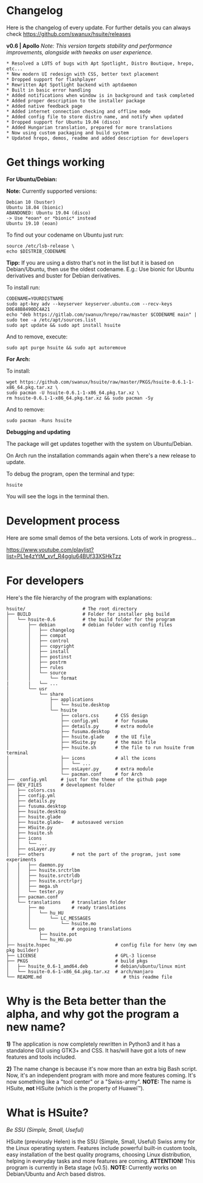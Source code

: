 # Changelog
Here is the changelog of every update. For further details you can always check https://github.com/swanux/hsuite/releases

**v0.6 | Apollo**
*Note: This version targets stability and performance improvements, alongside with tweaks on user experience.*

    * Resolved a LOTS of bugs with Apt Spotlight, Distro Boutique, hrepo, etc...
    * New modern UI redesign with CSS, better text placement
    * Dropped support for flashplayer
    * Rewritten Apt Spotlight backend with aptdaemon
    * Built in basic error handling
    * Added notifications when window is in background and task completed
    * Added proper description to the installer package
    * Added native feedback page
    * Added internet connection checking and offline mode
    * Added config file to store distro name, and notify when updated
    * Dropped support for Ubuntu 19.04 (disco)
    * Added Hungarian translation, prepared for more translations
    * Now using custom packaging and build system
    * Updated hrepo, demos, readme and added description for developers


# Get things working

**For Ubuntu/Debian:**

**Note:** Currently supported versions:

    Debian 10 (buster)
    Ubuntu 18.04 (bionic)
    ABANDONED: Ubuntu 19.04 (disco)
    -> Use *eoan* or *bionic* instead
    Ubuntu 19.10 (eoan)

To find out your codename on Ubuntu just run:

    source /etc/lsb-release \
    echo $DISTRIB_CODENAME

**Tipp:** If you are using a distro that's not in the list but it is based on Debian/Ubuntu, then use the oldest codename.
E.g.: Use bionic for Ubuntu derivatives and buster for Debian derivatives.

To install run:

    CODENAME=YOURDISTNAME
    sudo apt-key adv --keyserver keyserver.ubuntu.com --recv-keys D0E48B8490DC4A21
    echo "deb https://gitlab.com/swanux/hrepo/raw/master $CODENAME main" | sudo tee -a /etc/apt/sources.list
    sudo apt update && sudo apt install hsuite

And to remove, execute:

    sudo apt purge hsuite && sudo apt autoremove

**For Arch:**

To install:

    wget https://github.com/swanux/hsuite/raw/master/PKGS/hsuite-0.6.1-1-x86_64.pkg.tar.xz \
    sudo pacman -U hsuite-0.6.1-1-x86_64.pkg.tar.xz \
    rm hsuite-0.6.1-1-x86_64.pkg.tar.xz && sudo pacman -Sy
    
And to remove:

    sudo pacman -Runs hsuite

**Debugging and updating**

The package will get updates together with the system on Ubuntu/Debian.

On Arch run the installation commands again when there's a new release to update.

To debug the program, open the terminal and type:

    hsuite

You will see the logs in the terminal then.

# Development process

Here are some small demos of the beta versions. Lots of work in progress...

https://www.youtube.com/playlist?list=PL1e4zYtM_xvf_R4ggIu64BUf33XSHkTzz

# For developers

Here's the file hierarchy of the program with explanations:

    hsuite/                     # The root directory
    ├── BUILD                   # Folder for installer pkg build
    │   └── hsuite-0.6          # the build folder for the program
    │       ├── debian          # debian folder with config files
    │       │   ├── changelog
    │       │   ├── compat
    │       │   ├── control
    │       │   ├── copyright
    │       │   ├── install
    │       │   ├── postinst
    │       │   ├── postrm
    │       │   ├── rules
    │       │   └── source
    │       │       └── format
    |       |   └── ...
    │       └── usr
    │           └── share
    │               ├── applications
    │               │   └── hsuite.desktop
    │               └── hsuite
    │                   ├── colors.css      # CSS design
    │                   ├── config.yml      # for fusuma
    │                   ├── details.py      # extra module
    │                   ├── fusuma.desktop
    │                   ├── hsuite.glade    # the UI file
    │                   ├── HSuite.py       # the main file
    │                   ├── hsuite.sh       # the file to run hsuite from terminal
    │                   ├── icons           # all the icons
    │                   │   └── ...
    │                   ├── osLayer.py      # extra module
    │                   └── pacman.conf     # for Arch
    ├── _config.yml     # just for the theme of the github page
    ├── DEV_FILES       # development folder
    │   ├── colors.css
    │   ├── config.yml
    │   ├── details.py
    │   ├── fusuma.desktop
    │   ├── hsuite.desktop
    │   ├── hsuite.glade
    │   ├── hsuite.glade~   # autosaved version
    │   ├── HSuite.py
    │   ├── hsuite.sh
    │   ├── icons
    │   │   └── ...
    │   ├── osLayer.py
    │   ├── others          # not the part of the program, just some experiments
    │   │   ├── daemon.py
    │   │   ├── hsuite.srctrlbm
    │   │   ├── hsuite.srctrldb
    │   │   ├── hsuite.srctrlprj
    │   │   ├── mega.sh
    │   │   └── tester.py
    │   ├── pacman.conf
    │   └── translations    # translation folder
    │       ├── mo          # ready translations
    │       │   └── hu_HU
    │       │       └── LC_MESSAGES
    │       │           └── hsuite.mo
    │       └── po          # ongoing translations
    │           ├── hsuite.pot
    │           └── hu_HU.po
    ├── hsuite.hspec                        # config file for henv (my own pkg builder)
    ├── LICENSE                             # GPL-3 license
    ├── PKGS                                # build pkgs
    │   ├── hsuite_0.6-1_amd64.deb          # debian/ubuntu/linux mint
    │   └── hsuite-0.6-1-x86_64.pkg.tar.xz  # arch/manjaro
    └── README.md                              # this readme file


# Why is the Beta better than the alpha, and why got the program a new name?

**1)** The application is now completely rewritten in Python3 and it has a standalone GUI using GTK3+ and CSS. It has/will have got a lots of new features and tools included.

**2)** The name change is because it's now more than an extra big Bash script. Now, it's an independent program with more and more features coming. It's now something like a "tool center" or a "Swiss-army". **NOTE:** The name is HSuite, **not** HiSuite (which is the property of Huawei™).

# What is HSuite?

*Be SSU (Simple, Small, Useful)*

HSuite (previously Helen) is the SSU (Simple, Small, Useful) Swiss army for the Linux operating system. Features include powerful built-in custom tools, easy installation of the best quality programs, choosing Linux distribution, helping in everyday tasks and more features are coming. **ATTENTION!** This program is currently in Beta stage (v0.5). **NOTE:** Currently works on Debian/Ubuntu and Arch based distros.
